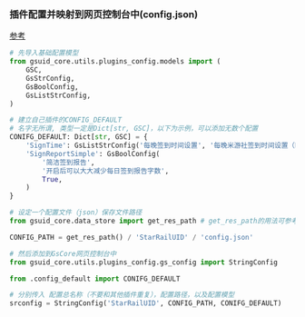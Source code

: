 ### 插件配置并映射到网页控制台中(config.json)

[参考](https://github.com/qwerdvd/StarRailUID/blob/master/StarRailUID/starrailuid_config/config_default.py)

```python
# 先导入基础配置模型
from gsuid_core.utils.plugins_config.models import (
    GSC,
    GsStrConfig,
    GsBoolConfig,
    GsListStrConfig,
)

# 建立自己插件的CONFIG_DEFAULT
# 名字无所谓, 类型一定是Dict[str, GSC]，以下为示例，可以添加无数个配置
CONIFG_DEFAULT: Dict[str, GSC] = {
    'SignTime': GsListStrConfig('每晚签到时间设置', '每晚米游社签到时间设置（时，分）', ['0', '38']),
    'SignReportSimple': GsBoolConfig(
        '简洁签到报告',
        '开启后可以大大减少每日签到报告字数',
        True,
    )
}

# 设定一个配置文件（json）保存文件路径
from gsuid_core.data_store import get_res_path # get_res_path的用法可参考上一节

CONFIG_PATH = get_res_path() / 'StarRailUID' / 'config.json'

# 然后添加到GsCore网页控制台中
from gsuid_core.utils.plugins_config.gs_config import StringConfig

from .config_default import CONIFG_DEFAULT

# 分别传入 配置总名称（不要和其他插件重复），配置路径，以及配置模型
srconfig = StringConfig('StarRailUID', CONFIG_PATH, CONIFG_DEFAULT)
```
